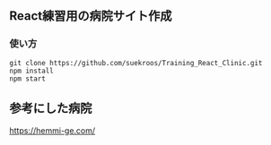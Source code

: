 ## React練習用の病院サイト作成
### 使い方
`git clone https://github.com/suekroos/Training_React_Clinic.git`  
`npm install`  
`npm start`  

## 参考にした病院
https://hemmi-ge.com/

